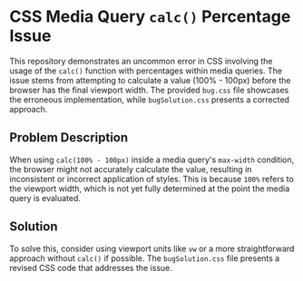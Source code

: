# CSS Media Query `calc()` Percentage Issue

This repository demonstrates an uncommon error in CSS involving the usage of the `calc()` function with percentages within media queries.  The issue stems from attempting to calculate a value (100% - 100px) before the browser has the final viewport width.  The provided `bug.css` file showcases the erroneous implementation, while `bugSolution.css` presents a corrected approach.

## Problem Description

When using `calc(100% - 100px)` inside a media query's `max-width` condition, the browser might not accurately calculate the value, resulting in inconsistent or incorrect application of styles.  This is because `100%` refers to the viewport width, which is not yet fully determined at the point the media query is evaluated.

## Solution

To solve this, consider using viewport units like `vw` or a more straightforward approach without `calc()` if possible.  The `bugSolution.css` file presents a revised CSS code that addresses the issue.